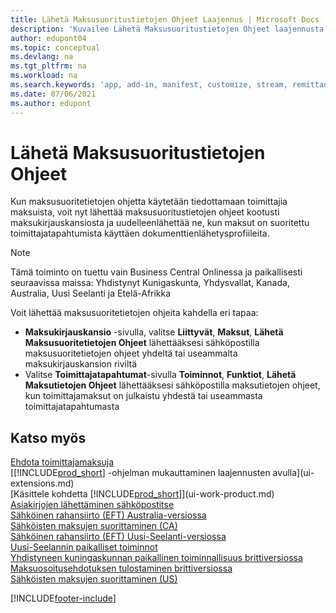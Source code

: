 ```yaml
---
title: Lähetä Maksusuoritustietojen Ohjeet Laajennus | Microsoft Docs
description: 'Kuvailee Lähetä Maksusuoritustietojen Ohjeet laajennusta, joka sallii maksusuoritetietojen ohjeiden uudelleenlähettämisen maksukirjauskansiosta tai toimittajatapahtumista.'
author: edupont04
ms.topic: conceptual
ms.devlang: na
ms.tgt_pltfrm: na
ms.workload: na
ms.search.keywords: 'app, add-in, manifest, customize, stream, remittance, advice'
ms.date: 07/06/2021
ms.author: edupont
---
```

# <a name="send-remittance-advice"></a><a name="send-remittance-advice"></a>Lähetä Maksusuoritustietojen Ohjeet

Kun maksusuoritetietojen ohjetta käytetään tiedottamaan toimittajia maksuista, voit nyt lähettää maksusuoritustietojen ohjeet kootusti maksukirjauskansiosta ja uudelleenlähettää ne, kun maksut on suoritettu toimittajatapahtumista käyttäen dokumenttienlähetysprofiileita.

> [!NOTE]
> Tämä toiminto on tuettu vain Business Central Onlinessa ja paikallisesti seuraavissa maissa: Yhdistynyt Kunigaskunta, Yhdysvallat, Kanada, Australia, Uusi Seelanti ja Etelä-Afrikka  

Voit lähettää maksusuoritetietojen ohjeita kahdella eri tapaa:

* **Maksukirjauskansio** -sivulla, valitse **Liittyvät**, **Maksut**, **Lähetä Maksusuoritetietojen Ohjeet** lähettääksesi sähköpostilla maksusuoritetietojen ohjeet yhdeltä tai useammalta maksukirjauskansion riviltä
* Valitse **Toimittajatapahtumat**-sivulla **Toiminnot**, **Funktiot**, **Lähetä Maksutietojen Ohjeet** lähettääksesi sähköpostilla maksutietojen ohjeet, kun toimittajamaksut on julkaistu yhdestä tai useammasta toimittajatapahtumasta

## <a name="see-also"></a><a name="see-also"></a>Katso myös

[Ehdota toimittajamaksuja](payables-how-suggest-vendor-payments.md)  
[[!INCLUDE[prod_short](includes/prod_short.md)] -ohjelman mukauttaminen laajennusten avulla](ui-extensions.md)  
[Käsittele kohdetta [!INCLUDE[prod_short](includes/prod_short.md)]](ui-work-product.md)  
[Asiakirjojen lähettäminen sähköpostitse](ui-how-send-documents-email.md)  
[Sähköinen rahansiirto (EFT) Australia-versiossa](localfunctionality/australia/electronic-funds-transfer-eft-.md)  
[Sähköisten maksujen suorittaminen (CA)](finance-make-payments-with-bank-data-conversion-service-or-sepa-credit-transfer.md#exporting-payments-to-a-bank-file)  
[Sähköinen rahansiirto (EFT) Uusi-Seelanti-versiossa](localfunctionality/newzealand/electronic-funds-transfer-eft-.md)  
[Uusi-Seelannin paikalliset toiminnot](localfunctionality/newzealand/new-zealand-local-functionality.md)  
[Yhdistyneen kuningaskunnan paikallinen toiminnallisuus brittiversiossa](localfunctionality/unitedkingdom/united-kingdom-local-functionality.md)  
[Maksuosoitusehdotuksen tulostaminen brittiversiossa](localfunctionality/unitedkingdom/how-to-print-remittance-advice.md)  
[Sähköisten maksujen suorittaminen (US)](finance-make-payments-with-bank-data-conversion-service-or-sepa-credit-transfer.md#exporting-payments-to-a-bank-file)  
  

[!INCLUDE[footer-include](includes/footer-banner.md)]
